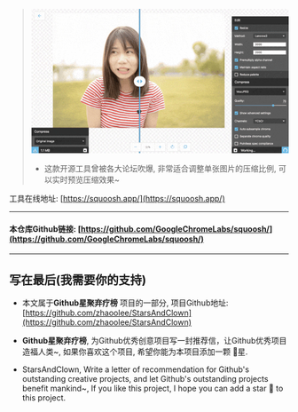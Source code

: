 > ![](https://raw.githubusercontent.com/zhaoolee/GraphBed/master/images/3ffbdfe8bc0960ffc3be3183e1c134cf.gif)
> - 这款开源工具曾被各大论坛吹爆, 非常适合调整单张图片的压缩比例, 可以实时预览压缩效果~

工具在线地址: [https://squoosh.app/](https://squoosh.app/)

---

#### 本仓库Github链接: [https://github.com/GoogleChromeLabs/squoosh/](https://github.com/GoogleChromeLabs/squoosh/)

---

## 写在最后(我需要你的支持)
- 本文属于**Github星聚弃疗榜** 项目的一部分, 项目Github地址: [https://github.com/zhaoolee/StarsAndClown](https://github.com/zhaoolee/StarsAndClown)

- **Github星聚弃疗榜**, 为Github优秀创意项目写一封推荐信，让Github优秀项目造福人类~, 如果你喜欢这个项目, 希望你能为本项目添加一颗 🌟星.

- StarsAndClown, Write a letter of recommendation for Github's outstanding creative projects, and let Github's outstanding projects benefit mankind~, If you like this project, I hope you can add a star 🌟 to this project.





